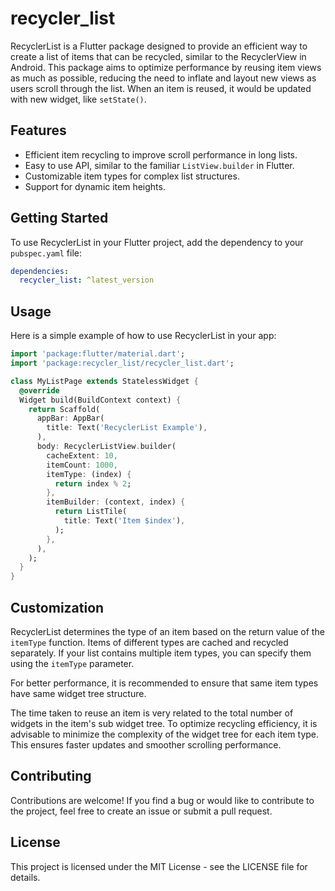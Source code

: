 # recycler_list

RecyclerList is a Flutter package designed to provide an efficient way to create a list of items that can be recycled, 
similar to the RecyclerView in Android. This package aims to optimize performance by reusing item views as much as possible, 
reducing the need to inflate and layout new views as users scroll through the list. 
When an item is reused, it would be updated with new widget, like `setState()`.

## Features

- Efficient item recycling to improve scroll performance in long lists.
- Easy to use API, similar to the familiar `ListView.builder` in Flutter.
- Customizable item types for complex list structures.
- Support for dynamic item heights.

## Getting Started

To use RecyclerList in your Flutter project, add the dependency to your `pubspec.yaml` file:

```yaml
dependencies:
  recycler_list: ^latest_version
```

## Usage

Here is a simple example of how to use RecyclerList in your app:

```dart
import 'package:flutter/material.dart';
import 'package:recycler_list/recycler_list.dart';

class MyListPage extends StatelessWidget {
  @override
  Widget build(BuildContext context) {
    return Scaffold(
      appBar: AppBar(
        title: Text('RecyclerList Example'),
      ),
      body: RecyclerListView.builder(
        cacheExtent: 10,
        itemCount: 1000,
        itemType: (index) {
          return index % 2;
        },
        itemBuilder: (context, index) {
          return ListTile(
            title: Text('Item $index'),
          );
        },
      ),
    );
  }
}
```

## Customization

RecyclerList determines the type of an item based on the return value of the `itemType` function. 
Items of different types are cached and recycled separately. 
If your list contains multiple item types, you can specify them using the `itemType` parameter.

For better performance, it is recommended to ensure that same item types have same widget tree structure.

The time taken to reuse an item is very related to the total number of widgets in the item's sub widget tree. 
To optimize recycling efficiency, it is advisable to minimize the complexity of the widget tree for each item type. 
This ensures faster updates and smoother scrolling performance.

## Contributing

Contributions are welcome! 
If you find a bug or would like to contribute to the project, feel free to create an issue or submit a pull request.

## License

This project is licensed under the MIT License - see the LICENSE file for details.

